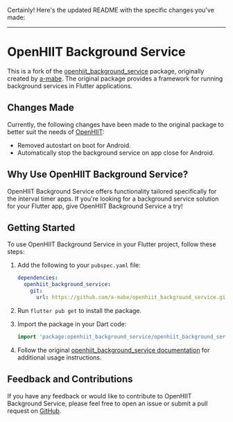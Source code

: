 Certainly! Here's the updated README with the specific changes you've made:

---

# OpenHIIT Background Service

This is a fork of the [openhiit_background_service](https://github.com/a-mabe/openhiit_background_service) package, originally created by [a-mabe](https://github.com/a-mabe). The original package provides a framework for running background services in Flutter applications.

## Changes Made

Currently, the following changes have been made to the original package to better suit the needs of [OpenHIIT](https://github.com/a-mabe/OpenHIIT):

- Removed autostart on boot for Android.
- Automatically stop the background service on app close for Android.

## Why Use OpenHIIT Background Service?

OpenHIIT Background Service offers functionality tailored specifically for the interval timer apps. If you're looking for a background service solution for your Flutter app, give OpenHIIT Background Service a try!

## Getting Started

To use OpenHIIT Background Service in your Flutter project, follow these steps:

1. Add the following to your `pubspec.yaml` file:

   ```yaml
   dependencies:
     openhiit_background_service:
       git:
         url: https://github.com/a-mabe/openhiit_background_service.git
   ```

2. Run `flutter pub get` to install the package.

3. Import the package in your Dart code:

   ```dart
   import 'package:openhiit_background_service/openhiit_background_service.dart';
   ```

4. Follow the original [openhiit_background_service documentation](https://pub.dev/packages/openhiit_background_service) for additional usage instructions.

## Feedback and Contributions

If you have any feedback or would like to contribute to OpenHIIT Background Service, please feel free to open an issue or submit a pull request on [GitHub](https://github.com/a-mabe/openhiit_background_service).
